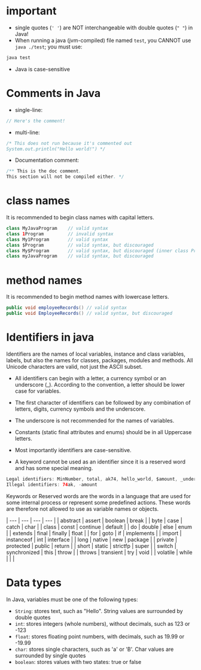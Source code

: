 # important
- single quotes (`' '`) are NOT interchangeable with double quotes (`" "`) in Java!
- When running a java (jvm-compiled) file named `test`, you CANNOT use `java ./test`; you must use:
```java
java test
```

- Java is case-sensitive

# Comments in Java
- single-line: 
```java
// Here's the comment!
```

- multi-line:
```java
/* This does not run because it's commented out
System.out.println("Hello world!") */
```

- Documentation comment:
```java
/** This is the doc comment.
This section will not be compiled either. */
```

# class names
It is recommended to begin class names with capital letters.

```java
class MyJavaProgram    // valid syntax
class 1Program         // invalid syntax
class My1Program       // valid syntax
class $Program         // valid syntax, but discouraged
class My$Program       // valid syntax, but discouraged (inner class Program inside the class My)
class myJavaProgram    // valid syntax, but discouraged
```

# method names
It is recommended to begin method names with lowercase letters.
```java
public void employeeRecords() // valid syntax
public void EmployeeRecords() // valid syntax, but discouraged
```

# Identifiers in java

Identifiers are the names of local variables, instance and class variables, labels, but also the names for classes, packages, modules and methods. 
All Unicode characters are valid, not just the ASCII subset. 

- All identifiers can begin with a letter, a currency symbol or an underscore (\_). According to the convention, a letter should be lower case for variables.

- The first character of identifiers can be followed by any combination of letters, digits, currency symbols and the underscore. 
- The underscore is not recommended for the names of variables. 
- Constants (static final attributes and enums) should be in all Uppercase letters.

- Most importantly identifiers are case-sensitive.

- A keyword cannot be used as an identifier since it is a reserved word and has some special meaning.


```java
Legal identifiers: MinNumber, total, ak74, hello_world, $amount, _under_value
Illegal identifiers: 74ak, -amount
```

Keywords or Reserved words are the words in a language that are used for some internal process or represent some predefined actions.
These words are therefore not allowed to use as variable names or objects.

| ---       | ---          | ---      | ---        |
| abstract	| assert	     | boolean	| break      |
| byte	    | case	       | catch    |	char       |
| class	    | const	       | continue |	default    |
| do	      | double       | else	    | enum       |
| extends	  | final	       | finally	| float      |
| for	      | goto	       | if	      | implements | 
| import    | instanceof   | int	    | interface  | 
| long	    | native	     | new	    | package    |
| private	  | protected	   | public	  | return     |
| short	    | static	     | strictfp	| super      |
| switch	  | synchronized | this	    | throw      |
| throws	  | transient	   | try	    | void       |
| volatile	| while        |          |            | 

# Data types
In Java, variables must be one of the following types:

+ `String`: stores text, such as "Hello". String values are surrounded by double quotes
+ `int`: stores integers (whole numbers), without decimals, such as 123 or -123
+ `float`: stores floating point numbers, with decimals, such as 19.99 or -19.99
+ `char`: stores single characters, such as 'a' or 'B'. Char values are surrounded by single quotes
+ `boolean`: stores values with two states: true or false

